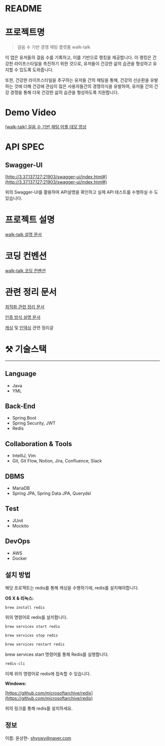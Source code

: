 # README

# 프로젝트명

> 걸음 수 기반 경쟁 채팅 플랫폼 walk-talk
> 

이 앱은 유저들의 걸음 수를 기록하고, 이를 기반으로 랭킹을 제공합니다. 이 랭킹은 건강한 라이프스타일을 촉진하기 위한 것으로, 유저들이 건강한 삶의 습관을 형성하고 유지할 수 있도록 도와줍니다.

또한, 건강한 라이프스타일을 추구하는 유저들 간의 채팅을 통해, 건강의 선순환을 유발하는 것에 더해 건강에 관심이 많은 사용자들간의 경쟁의식을 유발하여, 유저들 간의 건강 경쟁을 통해 더욱 건강한 삶의 습관을 형성하도록 지원합니다.

# Demo Video

[[walk-talk] 걸음 수 기반 채팅 어플 데모 영상](https://codenme.tistory.com/72)

# API SPEC

## Swagger-UI

[http://3.37.137.127:21903/swagger-ui/index.html#](http://3.37.137.127:21903/swagger-ui/index.html#)

위의 Swagger-UI를 활용하여  API설명을 확인하고 실제 API 테스트를 수행하실 수 도 있습니다.

# 프로젝트 설명

[walk-talk 설명 문서](https://shyswy.notion.site/walk-talk-public-47104bca804946e499b98be2b15d3697?pvs=4) 

# 코딩 컨벤션

[walk-talk 코딩 컨벤션](https://shyswy.notion.site/code-convention-402842f4a27e4ca88f753b2b209dd7d1?pvs=4)

# 관련 정리 문서

[최적화 관련 정리 문서](https://www.notion.so/shyswy/optimization-note-c20a190a568f4d79a3ab46cb469a0272)

[인증 방식 설명 문서](https://www.notion.so/shyswy/walk-talk-0ac943c21e434a5e9d55cf34f22226f6)

[캐싱](https://codenme.tistory.com/157) 및 [인덱싱](https://codenme.tistory.com/83) 관련 정리글

# ⚒️ 기술스택

---

## Language

- Java
- YML

## **Back-End**

- Spring Boot
- Spring Security, JWT
- Redis

## Collaboration & Tools

- IntelliJ, Vim
- Git,  Git Flow, Notion, Jira, Confluence, Slack

## DBMS

- MariaDB
- Spring JPA, Spring Data JPA, Querydsl

## Test

- JUnit
- Mockito

## DevOps

- AWS
- Docker

## 설치 방법

해당 프로젝트는 redis를 통해 캐싱을 수행하기에, redis를 설치해야합니다.

**OS X & 리눅스:**

```bash
brew install redis
```

위의 명령어로 redis를 설치합니다.

```bash
brew services start redis 

brew services stop redis

brew services restart redis
```

brew services start 명령어를 통해 Redis를 실행합니다.

```bash
redis-cli
```

이제 위의 명령어로 redis에 접속할 수 있습니다.

**Windows:**

[https://github.com/microsoftarchive/redis](https://github.com/microsoftarchive/redis)

위의 링크를 통해 redis를 설치하세요. 

## 정보

이름: 윤상현- shyswy@naver.com
